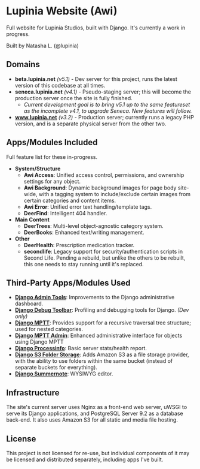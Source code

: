 # Lupinia Website (Awi)

Full website for Lupinia Studios, built with Django.  It's currently a work in progress.

Built by Natasha L. (@lupinia)

Domains
-------

- **beta.lupinia.net** *(v5.1)* - Dev server for this project, runs the latest version of this codebase at all times.
- **seneca.lupinia.net** *(v4.1)* - Pseudo-staging server; this will become the production server once the site is fully finished.  
	- *Current development goal is to bring v5.1 up to the same featureset as the incomplete v4.1, to upgrade Seneca.  New features will follow.*
- **www.lupinia.net** *(v3.2)* - Production server; currently runs a legacy PHP version, and is a separate physical server from the other two.

Apps/Modules Included
---------------------

Full feature list for these in-progress.

- **System/Structure**
	- **Awi Access**:  Unified access control, permissions, and ownership settings for any object.
	- **Awi Background**:  Dynamic background images for page body site-wide, with a tagging system to include/exclude certain images from certain categories and content items.
	- **Awi Error**:  Unified error text handling/template tags.
	- **DeerFind**:  Intelligent 404 handler.
- **Main Content**
	- **DeerTrees**:  Multi-level object-agnostic category system.
	- **DeerBooks**:  Enhanced text/writing management.
- **Other**
	- **DeerHealth**:  Prescription medication tracker.
	- **secondlife**:  Legacy support for security/authentication scripts in Second Life.  Pending a rebuild, but unlike the others to be rebuilt, this one needs to stay running until it's replaced.

Third-Party Apps/Modules Used
-----------------------------

- **[Django Admin Tools](https://github.com/django-admin-tools/django-admin-tools)**:  Improvements to the Django administrative dashboard.
- **[Django Debug Toolbar](https://github.com/django-debug-toolbar/django-debug-toolbar)**:  Profiling and debugging tools for Django.  *(Dev only)*
- **[Django MPTT](https://github.com/django-mptt/django-mptt/)**:  Provides support for a recursive traversal tree structure; used for nested categories.
- **[Django MPTT Admin](https://github.com/mbraak/django-mptt-admin)**:  Enhanced administrative interface for objects using Django MPTT
- **[Django Processinfo](https://github.com/jedie/django-processinfo)**:  Basic server stats/health report.
- **[Django S3 Folder Storage](https://github.com/jamstooks/django-s3-folder-storage)**:  Adds Amazon S3 as a file storage provider, with the ability to use folders within the same bucket (instead of separate buckets for everything).
- **[Django Summernote](https://github.com/summernote/django-summernote)**:  WYSIWYG editor.

Infrastructure
--------------

The site's current server uses Nginx as a front-end web server, uWSGI to serve its Django applications, and PostgreSQL Server 9.2 as a database back-end.  It also uses Amazon S3 for all static and media file hosting.

License
-------

This project is not licensed for re-use, but individual components of it may be licensed and distributed separately, including apps I've built.
